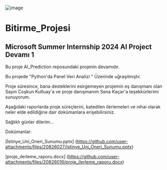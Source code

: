 ![image](https://github.com/user-attachments/assets/4ddc93b3-c4aa-46e1-8ac7-cce648dcbffa)

# Bitirme_Projesi
## Microsoft Summer Internship 2024 AI Project Devamı 1

Bu proje AI_Prediction reposundaki projenin devamıdır. 

Bu projede "Python'da Panel Veri Analizi " Üzerinde uğraşılmıştır.

Proje süresince, bana desteklerini esirgemeyen projemin eş danışmanı olan Sayın Coşkun Kutluay'a ve proje danışmanım Sena Kaçar'a teşekkürlerimi sunuyorum.

Aşağıdaki raporlarda proje süreçlerini, katedilen ilerlemeleri ve nihai olarak neler elde edildiğine dair dokümanlara erişebilirsiniz.

Sağlıklı günler dilerim...

Dokümanlar:

[İstinye_Uni_Oneri_Sunumu.pptx]
(https://github.com/user-attachments/files/20826027/Istinye_Uni_Oneri_Sunumu.pptx)

[proje_ılerleme_raporu.docx]
(https://github.com/user-attachments/files/20826016/proje_ilerleme_raporu.docx)



